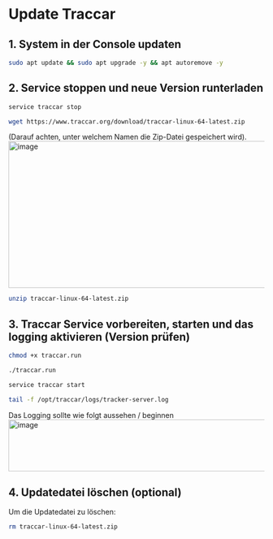 # Update Traccar
## 1. System in der Console updaten
```bash
sudo apt update && sudo apt upgrade -y && apt autoremove -y
```
## 2. Service stoppen und neue Version runterladen
```bash
service traccar stop
```
```bash
wget https://www.traccar.org/download/traccar-linux-64-latest.zip
```
(Darauf achten, unter welchem Namen die Zip-Datei gespeichert wird).
<img width="1003" height="289" alt="image" src="https://github.com/user-attachments/assets/1b973980-5e76-4b99-af84-f7580a6c37aa" />
```bash
unzip traccar-linux-64-latest.zip
```
## 3. Traccar Service vorbereiten, starten und das logging aktivieren (Version prüfen)
```bash
chmod +x traccar.run
```
```bash
./traccar.run
```
```bash
service traccar start
```
```bash
tail -f /opt/traccar/logs/tracker-server.log
```
Das Logging sollte wie folgt aussehen / beginnen
<img width="629" height="102" alt="image" src="https://github.com/user-attachments/assets/452bd5cd-0d13-4c1a-a761-4630ae674895" />
## 4. Updatedatei löschen (optional)
Um die Updatedatei zu löschen:
```bash
rm traccar-linux-64-latest.zip
```

